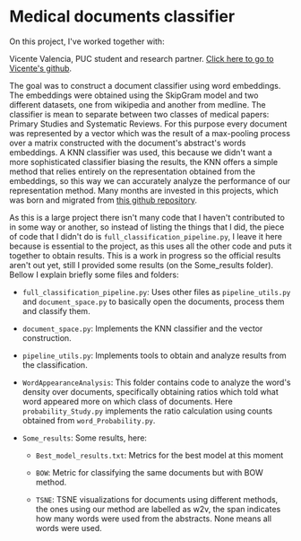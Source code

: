 # Medical documents classifier

On this project, I've worked together with:

Vicente Valencia, PUC student and research partner. [Click here to go to Vicente's github](https://github.com/Vince-Valence).

The goal was to construct a document classifier using word embeddings. The embeddings were obtained using the SkipGram model and two different datasets, one from wikipedia and another from medline. The classifier is mean to separate between two classes of medical papers: Primary Studies and Systematic Reviews. For this purpose every document was represented by a vector which was the result of a max-pooling process over a matrix constructed with the document's abstract's words embeddings. A KNN classifier was used, this because we didn't want a more sophisticated classifier biasing the results, the KNN offers a simple method that relies entirely on the representation obtained from the embeddings, so this way we can accurately analyze the performance of our representation method. Many months are invested in this projects, which was born and migrated from [this github repository](https://github.com/DiegoAndai/Deep-learning-framework-research).

As this is a large project there isn't many code that I haven't contributed to in some way or another, so instead of listing the things that I did, the piece of code that I didn't do is `full_classification_pipeline.py`, I leave it here because is essential to the project, as this uses all the other code and puts it together to obtain results. This is a work in progress so the official results aren't out yet, still I provided some results (on the Some_results folder). Bellow I explain briefly some files and folders:

- `full_classification_pipeline.py`: Uses other files as `pipeline_utils.py` and `document_space.py` to basically open the documents, process them and classify them.

- `document_space.py`: Implements the KNN classifier and the vector construction.

- `pipeline_utils.py`: Implements tools to obtain and analyze results from the classification.

- `WordAppearanceAnalysis`: This folder contains code to analyze the word's density over documents, specifically obtaining ratios which told what word appeared more on which class of documents. Here `probability_Study.py` implements the ratio calculation using counts obtained from `word_Probability.py`.

- `Some_results`: Some results, here:

    - `Best_model_results.txt`: Metrics for the best model at this moment

    - `BOW`: Metric for classifying the same documents but with BOW method.

    - `TSNE`: TSNE visualizations for documents using different methods, the ones using our method are labelled as w2v, the span indicates how many words were used from the abstracts. None means all words were used.
